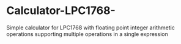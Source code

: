 # Calculator-LPC1768-
Simple calculator for LPC1768 with floating point integer arithmetic operations supporting multiple operations in a single expression
